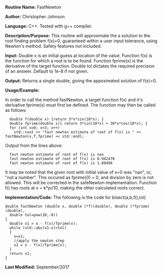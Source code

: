 **Routine Name:**           FastNewton

**Author:** Christopher Johnson

**Language:** C++. Tested with g++ compiler.

**Description/Purpose:** This routine will approximate the a solution to the root finding problem f(x)=0, guaranteed within a user input tolerance, using Newton's method. Safety features not included.

**Input:**
Double x is an initial guess at location of the value.
Function f(x) is the function for which a root is to be found.
Function fprime(x) is the derivative of the target function.
Double tol dictates the required precision of an answer. Default to 1e-8 if not given.

**Output:**
Returns a single double, giving the appoximated solution of f(x)=0.

**Usage/Example:**

In order to call the method fastNewton, a target function f(x) and it's derivative fprime(x) must first be defined. The function may then be called as follows:

      double f(double x) {return 3*x*sin(10*x); }
      double fprime(double x){ return 3*sin(10*x) + 30*x*cos(10*x); }
      for (int x=0; x<3; x++)
        std::cout << "fast newton estimate of root of f(x) is " << fastNewton(x,f,fprime) << std::endl;

Output from the lines above:

      fast newton estimate of root of f(x) is nan
      fast newton estimate of root of f(x) is 0.942478
      fast newton estimate of root of f(x) is 1.88496

It may be noted that the given root with initial value of x=0 was "nan", or, "not a number". This occured as fprime(0) = 0, and division by zero is not allowed. This will be corrected in the safeNewton implementation.
Function f() has roots at x = k*pi/10, making the other calculated roots correct.


**Implementation/Code:** The following is the code for bisect(a,b,f(),tol)

    double fastNewton (double x, double (*f)(double), double (*fprime)(double),
      double tol=pow(10,-8))
    {
      double x1 = x - f(x)/fprime(x);
      while (std::abs(x1-x)>tol)
      {
        x=x1;
        //apply the newton step
        x1 = x - f(x)/fprime(x);
      }
      return x1;
    }

**Last Modified:** September/2017

